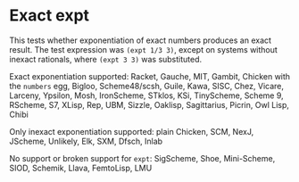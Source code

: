 # Exact expt

This tests whether exponentiation of exact numbers produces an exact result.  The test expression was `(expt 1/3 3)`, except on systems without inexact rationals, where `(expt 3 3)` was substituted.

Exact exponentiation supported:  Racket, Gauche, MIT, Gambit, Chicken with the `numbers` egg, Bigloo, Scheme48/scsh, Guile, Kawa, SISC, Chez, Vicare, Larceny, Ypsilon, Mosh, IronScheme, STklos, KSi, TinyScheme, Scheme 9, RScheme, S7, XLisp, Rep, UBM, Sizzle, Oaklisp, Sagittarius, Picrin, Owl Lisp, Chibi

Only inexact exponentiation supported:  plain Chicken, SCM, NexJ, JScheme, Unlikely, Elk, SXM, Dfsch, Inlab

No support or broken support for `expt`:  SigScheme, Shoe, Mini-Scheme, SIOD, Schemik, Llava, FemtoLisp, LMU
